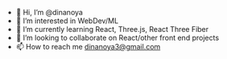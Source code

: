- 👋 Hi, I’m @dinanoya
- 👀 I’m interested in WebDev/ML
- 🌱 I’m currently learning React, Three.js, React Three Fiber
- 💞️ I’m looking to collaborate on React/other front end projects
- 📫 How to reach me dinanoya3@gmail.com

<!---
dinanoya3/dinanoya3 is a ✨ special ✨ repository because its `README.md` (this file) appears on your GitHub profile.
You can click the Preview link to take a look at your changes.
--->
